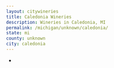 ```yaml
---
layout: citywineries
title: Caledonia Wineries
description: Wineries in Caledonia, MI
permalink: /michigan/unknown/caledonia/
state: mi
county: unknown
city: caledonia
---
```

-
